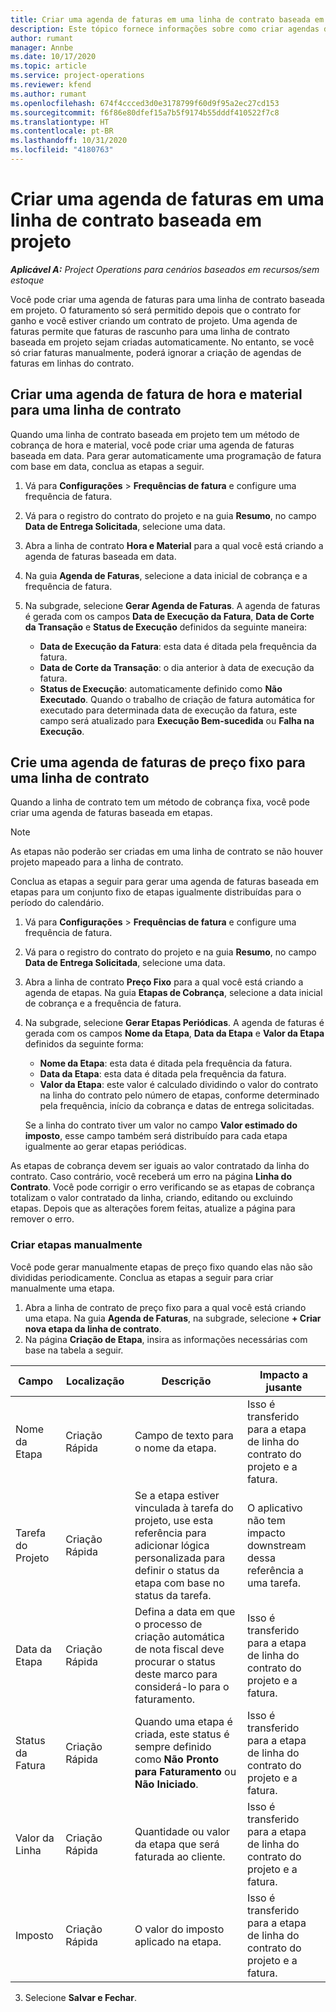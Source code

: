 ```yaml
---
title: Criar uma agenda de faturas em uma linha de contrato baseada em projeto
description: Este tópico fornece informações sobre como criar agendas de faturas e etapas em linhas de contrato.
author: rumant
manager: Annbe
ms.date: 10/17/2020
ms.topic: article
ms.service: project-operations
ms.reviewer: kfend
ms.author: rumant
ms.openlocfilehash: 674f4ccced3d0e3178799f60d9f95a2ec27cd153
ms.sourcegitcommit: f6f86e80dfef15a7b5f9174b55dddf410522f7c8
ms.translationtype: HT
ms.contentlocale: pt-BR
ms.lasthandoff: 10/31/2020
ms.locfileid: "4180763"
---
```

# <a name="create-an-invoice-schedule-on-a-project-based-contract-line"></a>Criar uma agenda de faturas em uma linha de contrato baseada em projeto 

_**Aplicável A:** Project Operations para cenários baseados em recursos/sem estoque_

Você pode criar uma agenda de faturas para uma linha de contrato baseada em projeto. O faturamento só será permitido depois que o contrato for ganho e você estiver criando um contrato de projeto. Uma agenda de faturas permite que faturas de rascunho para uma linha de contrato baseada em projeto sejam criadas automaticamente. No entanto, se você só criar faturas manualmente, poderá ignorar a criação de agendas de faturas em linhas do contrato.

## <a name="create-a-time-and-material-invoice-schedule-for-a-contract-line"></a>Criar uma agenda de fatura de hora e material para uma linha de contrato

Quando uma linha de contrato baseada em projeto tem um método de cobrança de hora e material, você pode criar uma agenda de faturas baseada em data. Para gerar automaticamente uma programação de fatura com base em data, conclua as etapas a seguir.

1. Vá para **Configurações** > **Frequências de fatura** e configure uma frequência de fatura.
2. Vá para o registro do contrato do projeto e na guia **Resumo**, no campo **Data de Entrega Solicitada**, selecione uma data.
3. Abra a linha de contrato **Hora e Material** para a qual você está criando a agenda de faturas baseada em data. 
4. Na guia **Agenda de Faturas**, selecione a data inicial de cobrança e a frequência de fatura.
5. Na subgrade, selecione **Gerar Agenda de Faturas**. A agenda de faturas é gerada com os campos **Data de Execução da Fatura**, **Data de Corte da Transação** e **Status de Execução** definidos da seguinte maneira:

    - **Data de Execução da Fatura**: esta data é ditada pela frequência da fatura.
    - **Data de Corte da Transação**: o dia anterior à data de execução da fatura.
    - **Status de Execução**: automaticamente definido como **Não Executado**. Quando o trabalho de criação de fatura automática for executado para determinada data de execução da fatura, este campo será atualizado para **Execução Bem-sucedida** ou **Falha na Execução**.

## <a name="create-a-fixed-price-invoice-schedule-for-a-contract-line"></a>Crie uma agenda de faturas de preço fixo para uma linha de contrato

Quando a linha de contrato tem um método de cobrança fixa, você pode criar uma agenda de faturas baseada em etapas. 

> [!NOTE]
> As etapas não poderão ser criadas em uma linha de contrato se não houver projeto mapeado para a linha de contrato.

Conclua as etapas a seguir para gerar uma agenda de faturas baseada em etapas para um conjunto fixo de etapas igualmente distribuídas para o período do calendário.

1. Vá para **Configurações** > **Frequências de fatura** e configure uma frequência de fatura.
2. Vá para o registro do contrato do projeto e na guia **Resumo**, no campo **Data de Entrega Solicitada**, selecione uma data.
3. Abra a linha de contrato **Preço Fixo** para a qual você está criando a agenda de etapas. Na guia **Etapas de Cobrança**, selecione a data inicial de cobrança e a frequência de fatura. 
4. Na subgrade, selecione **Gerar Etapas Periódicas**. A agenda de faturas é gerada com os campos **Nome da Etapa**, **Data da Etapa** e **Valor da Etapa** definidos da seguinte forma:

    - **Nome da Etapa**: esta data é ditada pela frequência da fatura.
    - **Data da Etapa**: esta data é ditada pela frequência da fatura.
    - **Valor da Etapa**: este valor é calculado dividindo o valor do contrato na linha do contrato pelo número de etapas, conforme determinado pela frequência, início da cobrança e datas de entrega solicitadas.

    Se a linha do contrato tiver um valor no campo **Valor estimado do imposto**, esse campo também será distribuído para cada etapa igualmente ao gerar etapas periódicas.

As etapas de cobrança devem ser iguais ao valor contratado da linha do contrato. Caso contrário, você receberá um erro na página **Linha do Contrato**. Você pode corrigir o erro verificando se as etapas de cobrança totalizam o valor contratado da linha, criando, editando ou excluindo etapas. Depois que as alterações forem feitas, atualize a página para remover o erro.

### <a name="manually-create-milestones"></a>Criar etapas manualmente

Você pode gerar manualmente etapas de preço fixo quando elas não são divididas periodicamente. Conclua as etapas a seguir para criar manualmente uma etapa.

1. Abra a linha de contrato de preço fixo para a qual você está criando uma etapa. Na guia **Agenda de Faturas**, na subgrade, selecione **+ Criar nova etapa da linha de contrato**. 
2. Na página **Criação de Etapa**, insira as informações necessárias com base na tabela a seguir.

| Campo | Localização | Descrição | Impacto a jusante |
| --- | --- | --- | --- |
| Nome da Etapa | Criação Rápida | Campo de texto para o nome da etapa. | Isso é transferido para a etapa de linha do contrato do projeto e a fatura. |
| Tarefa do Projeto | Criação Rápida | Se a etapa estiver vinculada à tarefa do projeto, use esta referência para adicionar lógica personalizada para definir o status da etapa com base no status da tarefa. | O aplicativo não tem impacto downstream dessa referência a uma tarefa. |
| Data da Etapa | Criação Rápida | Defina a data em que o processo de criação automática de nota fiscal deve procurar o status deste marco para considerá-lo para o faturamento. | Isso é transferido para a etapa de linha do contrato do projeto e a fatura. |
| Status da Fatura | Criação Rápida | Quando uma etapa é criada, este status é sempre definido como **Não Pronto para Faturamento** ou **Não Iniciado**. | Isso é transferido para a etapa de linha do contrato do projeto e a fatura. |
| Valor da Linha | Criação Rápida | Quantidade ou valor da etapa que será faturada ao cliente. | Isso é transferido para a etapa de linha do contrato do projeto e a fatura. |
| Imposto | Criação Rápida | O valor do imposto aplicado na etapa. | Isso é transferido para a etapa de linha do contrato do projeto e a fatura. |

3. Selecione **Salvar e Fechar**.
